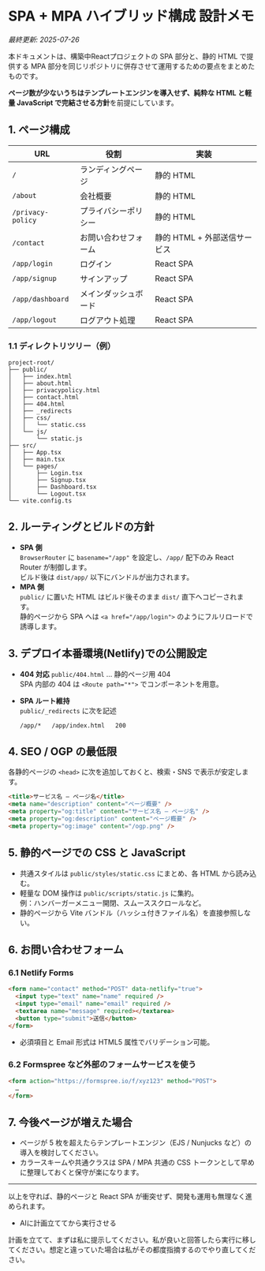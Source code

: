 # SPA + MPA ハイブリッド構成 設計メモ
_最終更新: 2025-07-26_

本ドキュメントは、構築中Reactプロジェクトの SPA 部分と、静的 HTML で提供する MPA 部分を同じリポジトリに併存させて運用するための要点をまとめたものです。

**ページ数が少ないうちはテンプレートエンジンを導入せず、純粋な HTML と軽量 JavaScript で完結させる方針**を前提にしています。



## 1. ページ構成
| URL | 役割 | 実装 |
|-----|------|------|
| `/` | ランディングページ | 静的 HTML |
| `/about` | 会社概要 | 静的 HTML |
| `/privacy-policy` | プライバシーポリシー | 静的 HTML |
| `/contact` | お問い合わせフォーム | 静的 HTML + 外部送信サービス |
| `/app/login` | ログイン | React SPA |
| `/app/signup` | サインアップ | React SPA |
| `/app/dashboard` | メインダッシュボード | React SPA |
| `/app/logout` | ログアウト処理 | React SPA |

### 1.1 ディレクトリツリー（例）
```text
project-root/
├── public/
│   ├── index.html
│   ├── about.html
│   ├── privacypolicy.html
│   ├── contact.html
│   ├── 404.html
│   ├── _redirects
│   ├── css/
│   │   └── static.css
│   └── js/
│       └── static.js
├── src/
│   ├── App.tsx
│   ├── main.tsx
│   └── pages/
│       ├── Login.tsx
│       ├── Signup.tsx
│       ├── Dashboard.tsx
│       └── Logout.tsx
└── vite.config.ts
```

## 2. ルーティングとビルドの方針
* **SPA 側**  
  `BrowserRouter` に `basename="/app"` を設定し、`/app/` 配下のみ React Router が制御します。  
  ビルド後は `dist/app/` 以下にバンドルが出力されます。
* **MPA 側**  
  `public/` に置いた HTML はビルド後そのまま `dist/` 直下へコピーされます。  
  静的ページから SPA へは `<a href="/app/login">` のようにフルリロードで誘導します。

## 3. デプロイ本番環境(Netlify)での公開設定
* **404 対応** 
  `public/404.html` … 静的ページ用 404  
  SPA 内部の 404 は `<Route path="*">` でコンポーネントを用意。
* **SPA ルート維持**  
  `public/_redirects` に次を記述  
  
  ```
  /app/*   /app/index.html   200
  ```

## 4. SEO / OGP の最低限
各静的ページの `<head>` に次を追加しておくと、検索・SNS で表示が安定します。
```html
<title>サービス名 – ページ名</title>
<meta name="description" content="ページ概要" />
<meta property="og:title" content="サービス名 – ページ名" />
<meta property="og:description" content="ページ概要" />
<meta property="og:image" content="/ogp.png" />
```

## 5. 静的ページでの CSS と JavaScript
* 共通スタイルは `public/styles/static.css` にまとめ、各 HTML から読み込む。
* 軽量な DOM 操作は `public/scripts/static.js` に集約。  
  例：ハンバーガーメニュー開閉、スムーススクロールなど。
* 静的ページから Vite バンドル（ハッシュ付きファイル名）を直接参照しない。

## 6. お問い合わせフォーム
### 6.1 Netlify Forms
```html
<form name="contact" method="POST" data-netlify="true">
  <input type="text" name="name" required />
  <input type="email" name="email" required />
  <textarea name="message" required></textarea>
  <button type="submit">送信</button>
</form>
```
* 必須項目と Email 形式は HTML5 属性でバリデーション可能。

### 6.2 Formspree など外部のフォームサービスを使う
```html
<form action="https://formspree.io/f/xyz123" method="POST">
  …
</form>
```

## 7. 今後ページが増えた場合
* ページが 5 枚を超えたらテンプレートエンジン（EJS / Nunjucks など）の導入を検討してください。
* カラースキームや共通クラスは SPA / MPA 共通の CSS トークンとして早めに整理しておくと保守が楽になります。

---

以上を守れば、静的ページと React SPA が衝突せず、開発も運用も無理なく進められます。

* AIに計画立ててから実行させる

計画を立てて、まずは私に提示してください。私が良いと回答したら実行に移してください。想定と違っていた場合は私がその都度指摘するのでやり直してください。
